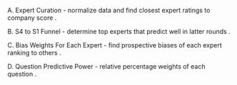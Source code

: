 
A. Expert Curation - normalize data and find closest expert ratings to company score .

B. S4 to S1 Funnel - determine top experts that predict well in latter rounds .

C. Bias Weights For Each Expert - find prospective biases of each expert ranking to others .

D. Question Predictive Power - relative percentage weights of each question .

